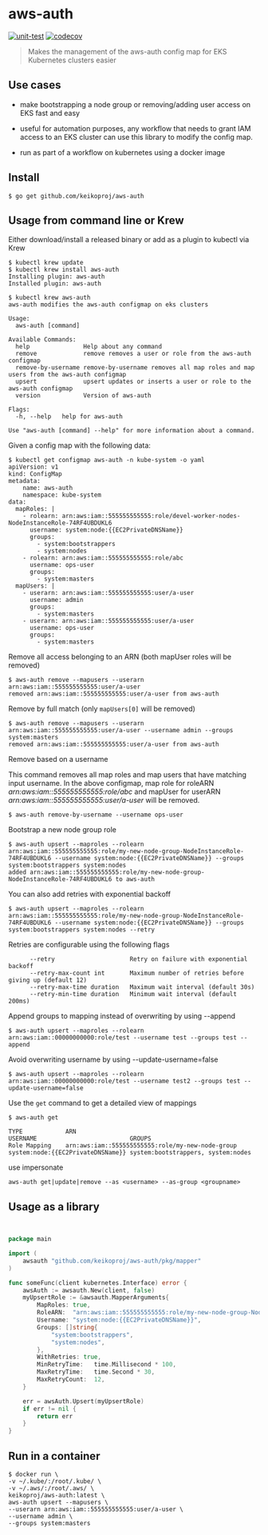 
# aws-auth
[![unit-test](https://github.com/keikoproj/aws-auth/actions/workflows/unit-test.yaml/badge.svg?branch=master)](https://github.com/keikoproj/aws-auth/actions/workflows/unit-test.yaml)
[![codecov](https://codecov.io/gh/keikoproj/aws-auth/branch/master/graph/badge.svg)](https://codecov.io/gh/keikoproj/aws-auth)


> Makes the management of the aws-auth config map for EKS Kubernetes clusters easier

## Use cases

- make bootstrapping a node group or removing/adding user access on EKS fast and easy

- useful for automation purposes, any workflow that needs to grant IAM access to an EKS cluster can use this library to modify the config map.

- run as part of a workflow on kubernetes using a docker image

## Install

```text
$ go get github.com/keikoproj/aws-auth
```

## Usage from command line or Krew

Either download/install a released binary or add as a plugin to kubectl via Krew

```text
$ kubectl krew update
$ kubectl krew install aws-auth
Installing plugin: aws-auth
Installed plugin: aws-auth

$ kubectl krew aws-auth
aws-auth modifies the aws-auth configmap on eks clusters

Usage:
  aws-auth [command]

Available Commands:
  help               Help about any command
  remove             remove removes a user or role from the aws-auth configmap
  remove-by-username remove-by-username removes all map roles and map users from the aws-auth configmap
  upsert             upsert updates or inserts a user or role to the aws-auth configmap
  version            Version of aws-auth

Flags:
  -h, --help   help for aws-auth

Use "aws-auth [command] --help" for more information about a command.
```

Given a config map with the following data:

```text
$ kubectl get configmap aws-auth -n kube-system -o yaml
apiVersion: v1
kind: ConfigMap
metadata:
    name: aws-auth
    namespace: kube-system
data:
  mapRoles: |
    - rolearn: arn:aws:iam::555555555555:role/devel-worker-nodes-NodeInstanceRole-74RF4UBDUKL6
      username: system:node:{{EC2PrivateDNSName}}
      groups:
        - system:bootstrappers
        - system:nodes
    - rolearn: arn:aws:iam::555555555555:role/abc
      username: ops-user
      groups:
        - system:masters
  mapUsers: |
    - userarn: arn:aws:iam::555555555555:user/a-user
      username: admin
      groups:
        - system:masters
    - userarn: arn:aws:iam::555555555555:user/a-user
      username: ops-user
      groups:
        - system:masters
```

Remove all access belonging to an ARN (both mapUser roles will be removed)

```text
$ aws-auth remove --mapusers --userarn arn:aws:iam::555555555555:user/a-user
removed arn:aws:iam::555555555555:user/a-user from aws-auth
```

Remove by full match (only `mapUsers[0]` will be removed)

```text
$ aws-auth remove --mapusers --userarn arn:aws:iam::555555555555:user/a-user --username admin --groups system:masters
removed arn:aws:iam::555555555555:user/a-user from aws-auth
```

Remove based on a username

This command removes all map roles and map users that have matching input username. In the above configmap, map role for roleARN *arn:aws:iam::555555555555:role/abc* and mapUser for userARN *arn:aws:iam::555555555555:user/a-user* will be removed.

```text
$ aws-auth remove-by-username --username ops-user
```


Bootstrap a new node group role

```text
$ aws-auth upsert --maproles --rolearn arn:aws:iam::555555555555:role/my-new-node-group-NodeInstanceRole-74RF4UBDUKL6 --username system:node:{{EC2PrivateDNSName}} --groups system:bootstrappers system:nodes
added arn:aws:iam::555555555555:role/my-new-node-group-NodeInstanceRole-74RF4UBDUKL6 to aws-auth
```

You can also add retries with exponential backoff

```text
$ aws-auth upsert --maproles --rolearn arn:aws:iam::555555555555:role/my-new-node-group-NodeInstanceRole-74RF4UBDUKL6 --username system:node:{{EC2PrivateDNSName}} --groups system:bootstrappers system:nodes --retry
```

Retries are configurable using the following flags

```text
      --retry                     Retry on failure with exponential backoff
      --retry-max-count int       Maximum number of retries before giving up (default 12)
      --retry-max-time duration   Maximum wait interval (default 30s)
      --retry-min-time duration   Minimum wait interval (default 200ms)
```

Append groups to mapping instead of overwriting by using --append

```
$ aws-auth upsert --maproles --rolearn arn:aws:iam::00000000000:role/test --username test --groups test --append
```

Avoid overwriting username by using --update-username=false

```
$ aws-auth upsert --maproles --rolearn arn:aws:iam::00000000000:role/test --username test2 --groups test --update-username=false
```

Use the `get` command to get a detailed view of mappings

```
$ aws-auth get

TYPE        	ARN                                               USERNAME                         	GROUPS
Role Mapping	arn:aws:iam::555555555555:role/my-new-node-group  system:node:{{EC2PrivateDNSName}}	system:bootstrappers, system:nodes
```

use impersonate
```
aws-auth get|update|remove --as <username> --as-group <groupname> 
```

## Usage as a library

```go


package main

import (
    awsauth "github.com/keikoproj/aws-auth/pkg/mapper"
)

func someFunc(client kubernetes.Interface) error {
    awsAuth := awsauth.New(client, false)
    myUpsertRole := &awsauth.MapperArguments{
        MapRoles: true,
        RoleARN:  "arn:aws:iam::555555555555:role/my-new-node-group-NodeInstanceRole-74RF4UBDUKL6",
        Username: "system:node:{{EC2PrivateDNSName}}",
        Groups: []string{
            "system:bootstrappers",
            "system:nodes",
        },
        WithRetries: true,
        MinRetryTime:   time.Millisecond * 100,
        MaxRetryTime:   time.Second * 30,
        MaxRetryCount:  12,
    }

    err = awsAuth.Upsert(myUpsertRole)
    if err != nil {
        return err
    }
}

```

## Run in a container

```shell
$ docker run \
-v ~/.kube/:/root/.kube/ \
-v ~/.aws/:/root/.aws/ \
keikoproj/aws-auth:latest \
aws-auth upsert --mapusers \
--userarn arn:aws:iam::555555555555:user/a-user \
--username admin \
--groups system:masters
```
